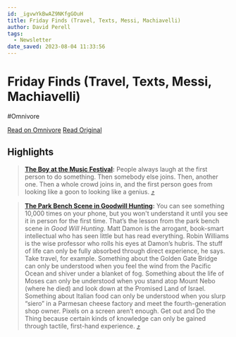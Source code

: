 ```yaml
---
id: _igvwYkBwAZ9NKfgGOuH
title: Friday Finds (Travel, Texts, Messi, Machiavelli)
author: David Perell
tags:
  - Newsletter
date_saved: 2023-08-04 11:33:56
---
```


# Friday Finds (Travel, Texts, Messi, Machiavelli)
#Omnivore

[Read on Omnivore](https://omnivore.app/me/friday-finds-travel-texts-messi-machiavelli-189c12f181f)
[Read Original](https://omnivore.app/no_url?q=df4e3044-2faa-4381-a23d-a1a6d598ecf2)

## Highlights

> ​[**The Boy at the Music Festival**](https://click.convertkit-mail.com/p9uroqor79t9h3gzo0ziqhmrmm933/25h2hoh200vn3wa8/aHR0cHM6Ly90d2l0dGVyLmNvbS9kYXZpZF9wZXJlbGwvc3RhdHVzLzE2ODc0MTQ3ODA0OTQwMDgzMjA%5Fcz0yMA==)**:** People always laugh at the first person to do something. Then somebody else joins. Then, another one. Then a whole crowd joins in, and the first person goes from looking like a goon to looking like a genius. [⤴️](https://omnivore.app/me/friday-finds-travel-texts-messi-machiavelli-189c12f181f#8658972a-c1cf-4bda-8dcb-cb496dc02e94) 

> ​[**The Park Bench Scene in Goodwill Hunting**](https://click.convertkit-mail.com/p9uroqor79t9h3gzo0ziqhmrmm933/08hwh9hdwwoqgohp/aHR0cHM6Ly90d2l0dGVyLmNvbS9kYXZpZF9wZXJlbGwvc3RhdHVzLzE2ODUzMzQ5NDA0MjkyNTQ2NTY%5Fcz0yMA==)**:** You can see something 10,000 times on your phone, but you won't understand it until you see it in person for the first time. That’s the lesson from the park bench scene in _Good Will Hunting_. Matt Damon is the arrogant, book-smart intellectual who has seen little but has read everything. Robin Williams is the wise professor who rolls his eyes at Damon’s hubris. The stuff of life can only be fully absorbed through direct experience, he says. Take travel, for example. Something about the Golden Gate Bridge can only be understood when you feel the wind from the Pacific Ocean and shiver under a blanket of fog. Something about the life of Moses can only be understood when you stand atop Mount Nebo (where he died) and look down at the Promised Land of Israel. Something about Italian food can only be understood when you slurp “siero” in a Parmesan cheese factory and meet the fourth-generation shop owner. Pixels on a screen aren’t enough. Get out and Do the Thing because certain kinds of knowledge can only be gained through tactile, first-hand experience. [⤴️](https://omnivore.app/me/friday-finds-travel-texts-messi-machiavelli-189c12f181f#71dc2ea6-815a-4fd5-a0a5-b772bc5fac9a) 

